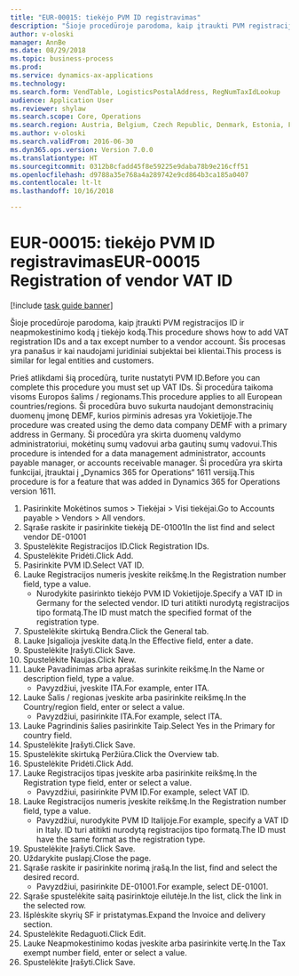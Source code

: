 ```yaml
--- 
title: "EUR-00015: tiekėjo PVM ID registravimas"
description: "Šioje procedūroje parodoma, kaip įtraukti PVM registracijos ID ir neapmokestinimo kodą į tiekėjo kodą."
author: v-oloski
manager: AnnBe
ms.date: 08/29/2018
ms.topic: business-process
ms.prod: 
ms.service: dynamics-ax-applications
ms.technology: 
ms.search.form: VendTable, LogisticsPostalAddress, RegNumTaxIdLookup
audience: Application User
ms.reviewer: shylaw
ms.search.scope: Core, Operations
ms.search.region: Austria, Belgium, Czech Republic, Denmark, Estonia, Finland, France, Germany, Hungary, Ireland, Italy, Latvia, Lithuania, Netherlands, Poland, Spain, Sweden, United Kingdom
ms.author: v-oloski
ms.search.validFrom: 2016-06-30
ms.dyn365.ops.version: Version 7.0.0
ms.translationtype: HT
ms.sourcegitcommit: 0312b8cfadd45f8e59225e9daba78b9e216cff51
ms.openlocfilehash: d9788a35e768a4a289742e9cd864b3ca185a0407
ms.contentlocale: lt-lt
ms.lasthandoff: 10/16/2018

---
```

# <a name="eur-00015-registration-of-vendor-vat-id"></a><span data-ttu-id="27787-103">EUR-00015: tiekėjo PVM ID registravimas</span><span class="sxs-lookup"><span data-stu-id="27787-103">EUR-00015 Registration of vendor VAT ID</span></span>

[!include [task guide banner](../../includes/task-guide-banner.md)]

<span data-ttu-id="27787-104">Šioje procedūroje parodoma, kaip įtraukti PVM registracijos ID ir neapmokestinimo kodą į tiekėjo kodą.</span><span class="sxs-lookup"><span data-stu-id="27787-104">This procedure shows how to add VAT registration IDs and a tax except number to a vendor account.</span></span> <span data-ttu-id="27787-105">Šis procesas yra panašus ir kai naudojami juridiniai subjektai bei klientai.</span><span class="sxs-lookup"><span data-stu-id="27787-105">This process is similar for legal entities and customers.</span></span> 

<span data-ttu-id="27787-106">Prieš atlikdami šią procedūrą, turite nustatyti PVM ID.</span><span class="sxs-lookup"><span data-stu-id="27787-106">Before you can complete this procedure you must set up VAT IDs.</span></span> <span data-ttu-id="27787-107">Ši procedūra taikoma visoms Europos šalims / regionams.</span><span class="sxs-lookup"><span data-stu-id="27787-107">This procedure applies to all European countries/regions.</span></span> <span data-ttu-id="27787-108">Ši procedūra buvo sukurta naudojant demonstracinių duomenų įmonę DEMF, kurios pirminis adresas yra Vokietijoje.</span><span class="sxs-lookup"><span data-stu-id="27787-108">The procedure was created using the demo data company DEMF with a primary address in Germany.</span></span> <span data-ttu-id="27787-109">Ši procedūra yra skirta duomenų valdymo administratoriui, mokėtinų sumų vadovui arba gautinų sumų vadovui.</span><span class="sxs-lookup"><span data-stu-id="27787-109">This procedure is intended for a data management administrator, accounts payable manager, or accounts receivable manager.</span></span> <span data-ttu-id="27787-110">Ši procedūra yra skirta funkcijai, įtrauktai į „Dynamics 365 for Operations“ 1611 versiją.</span><span class="sxs-lookup"><span data-stu-id="27787-110">This procedure is for a feature that was added in Dynamics 365 for Operations version 1611.</span></span>

1. <span data-ttu-id="27787-111">Pasirinkite Mokėtinos sumos > Tiekėjai > Visi tiekėjai.</span><span class="sxs-lookup"><span data-stu-id="27787-111">Go to Accounts payable > Vendors > All vendors.</span></span>
2. <span data-ttu-id="27787-112">Sąraše raskite ir pasirinkite tiekėją DE-01001</span><span class="sxs-lookup"><span data-stu-id="27787-112">In the list find and select vendor DE-01001</span></span>
3. <span data-ttu-id="27787-113">Spustelėkite Registracijos ID.</span><span class="sxs-lookup"><span data-stu-id="27787-113">Click Registration IDs.</span></span>
4. <span data-ttu-id="27787-114">Spustelėkite Pridėti.</span><span class="sxs-lookup"><span data-stu-id="27787-114">Click Add.</span></span>
5. <span data-ttu-id="27787-115">Pasirinkite PVM ID.</span><span class="sxs-lookup"><span data-stu-id="27787-115">Select VAT ID.</span></span>
6. <span data-ttu-id="27787-116">Lauke Registracijos numeris įveskite reikšmę.</span><span class="sxs-lookup"><span data-stu-id="27787-116">In the Registration number field, type a value.</span></span>
    * <span data-ttu-id="27787-117">Nurodykite pasirinkto tiekėjo PVM ID Vokietijoje.</span><span class="sxs-lookup"><span data-stu-id="27787-117">Specify a VAT ID in Germany for the selected vendor.</span></span> <span data-ttu-id="27787-118">ID turi atitikti nurodytą registracijos tipo formatą.</span><span class="sxs-lookup"><span data-stu-id="27787-118">The ID must match the specified format of the registration type.</span></span>  
7. <span data-ttu-id="27787-119">Spustelėkite skirtuką Bendra.</span><span class="sxs-lookup"><span data-stu-id="27787-119">Click the General tab.</span></span>
8. <span data-ttu-id="27787-120">Lauke Įsigalioja įveskite datą.</span><span class="sxs-lookup"><span data-stu-id="27787-120">In the Effective field, enter a date.</span></span>
9. <span data-ttu-id="27787-121">Spustelėkite Įrašyti.</span><span class="sxs-lookup"><span data-stu-id="27787-121">Click Save.</span></span>
10. <span data-ttu-id="27787-122">Spustelėkite Naujas.</span><span class="sxs-lookup"><span data-stu-id="27787-122">Click New.</span></span>
11. <span data-ttu-id="27787-123">Lauke Pavadinimas arba aprašas surinkite reikšmę.</span><span class="sxs-lookup"><span data-stu-id="27787-123">In the Name or description field, type a value.</span></span>
    * <span data-ttu-id="27787-124">Pavyzdžiui, įveskite ITA.</span><span class="sxs-lookup"><span data-stu-id="27787-124">For example, enter ITA.</span></span>  
12. <span data-ttu-id="27787-125">Lauke Šalis / regionas įveskite arba pasirinkite reikšmę.</span><span class="sxs-lookup"><span data-stu-id="27787-125">In the Country/region field, enter or select a value.</span></span>
    * <span data-ttu-id="27787-126">Pavyzdžiui, pasirinkite ITA.</span><span class="sxs-lookup"><span data-stu-id="27787-126">For example, select ITA.</span></span>  
13. <span data-ttu-id="27787-127">Lauke Pagrindinis šalies pasirinkite Taip.</span><span class="sxs-lookup"><span data-stu-id="27787-127">Select Yes in the Primary for country field.</span></span>
14. <span data-ttu-id="27787-128">Spustelėkite Įrašyti.</span><span class="sxs-lookup"><span data-stu-id="27787-128">Click Save.</span></span>
15. <span data-ttu-id="27787-129">Spustelėkite skirtuką Peržiūra.</span><span class="sxs-lookup"><span data-stu-id="27787-129">Click the Overview tab.</span></span>
16. <span data-ttu-id="27787-130">Spustelėkite Pridėti.</span><span class="sxs-lookup"><span data-stu-id="27787-130">Click Add.</span></span>
17. <span data-ttu-id="27787-131">Lauke Registracijos tipas įveskite arba pasirinkite reikšmę.</span><span class="sxs-lookup"><span data-stu-id="27787-131">In the Registration type field, enter or select a value.</span></span>
    * <span data-ttu-id="27787-132">Pavyzdžiui, pasirinkite PVM ID.</span><span class="sxs-lookup"><span data-stu-id="27787-132">For example, select VAT ID.</span></span>  
18. <span data-ttu-id="27787-133">Lauke Registracijos numeris įveskite reikšmę.</span><span class="sxs-lookup"><span data-stu-id="27787-133">In the Registration number field, type a value.</span></span>
    * <span data-ttu-id="27787-134">Pavyzdžiui, nurodykite PVM ID Italijoje.</span><span class="sxs-lookup"><span data-stu-id="27787-134">For example, specify a VAT ID in Italy.</span></span>  <span data-ttu-id="27787-135">ID turi atitikti nurodytą registracijos tipo formatą.</span><span class="sxs-lookup"><span data-stu-id="27787-135">The ID must have the same format as the registration type.</span></span>  
19. <span data-ttu-id="27787-136">Spustelėkite Įrašyti.</span><span class="sxs-lookup"><span data-stu-id="27787-136">Click Save.</span></span>
20. <span data-ttu-id="27787-137">Uždarykite puslapį.</span><span class="sxs-lookup"><span data-stu-id="27787-137">Close the page.</span></span>
21. <span data-ttu-id="27787-138">Sąraše raskite ir pasirinkite norimą įrašą.</span><span class="sxs-lookup"><span data-stu-id="27787-138">In the list, find and select the desired record.</span></span>
    * <span data-ttu-id="27787-139">Pavyzdžiui, pasirinkite DE-01001.</span><span class="sxs-lookup"><span data-stu-id="27787-139">For example, select DE-01001.</span></span>  
22. <span data-ttu-id="27787-140">Sąraše spustelėkite saitą pasirinktoje eilutėje.</span><span class="sxs-lookup"><span data-stu-id="27787-140">In the list, click the link in the selected row.</span></span>
23. <span data-ttu-id="27787-141">Išplėskite skyrių SF ir pristatymas.</span><span class="sxs-lookup"><span data-stu-id="27787-141">Expand the Invoice and delivery section.</span></span>
24. <span data-ttu-id="27787-142">Spustelėkite Redaguoti.</span><span class="sxs-lookup"><span data-stu-id="27787-142">Click Edit.</span></span>
25. <span data-ttu-id="27787-143">Lauke Neapmokestinimo kodas įveskite arba pasirinkite vertę.</span><span class="sxs-lookup"><span data-stu-id="27787-143">In the Tax exempt number field, enter or select a value.</span></span>
26. <span data-ttu-id="27787-144">Spustelėkite Įrašyti.</span><span class="sxs-lookup"><span data-stu-id="27787-144">Click Save.</span></span>


